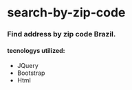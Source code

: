 # search-by-zip-code
### Find address by zip code Brazil.

#### tecnologys utilized:
- JQuery
- Bootstrap
- Html




